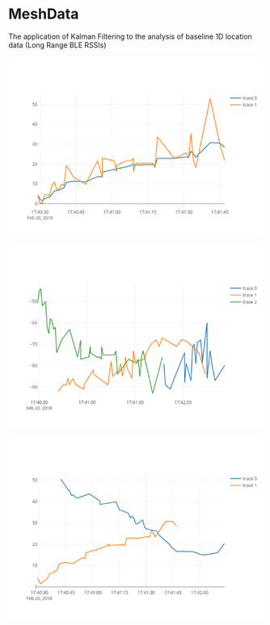 # MeshData
The application of Kalman Filtering to the analysis of baseline 1D location data (Long Range BLE RSSIs)


![Picture](/Pictures/distance-line-filtered.png?raw=true "Original unfiltered uncalculated data")

![Picture](/Pictures/rssi-line_raw.png?raw=true "Filtered data")

![Picture](/Pictures/distance-line-kalman.png?raw=true "2 nodes - Kalman filtered data")
